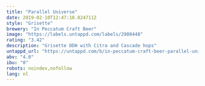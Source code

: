 ```yaml
---
title: "Parallel Universe"
date: 2019-02-10T12:47:10.824711Z
style: "Grisette"
brewery: "In Peccatum Craft Beer"
image: "https://labels.untappd.com/labels/2908448"
rating: "3.42"
description: "Grisette DDH with Citra and Cascade hops"
untappd_url: "https://untappd.com/b/in-peccatum-craft-beer-parallel-universe/2908448"
abv: "4.0"
ibu: "0"
robots: noindex,nofollow
lang: nl
---
```

